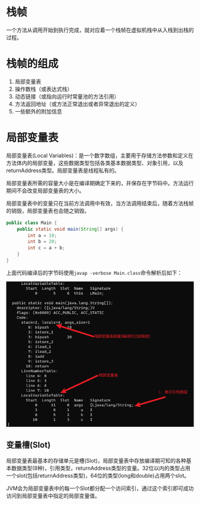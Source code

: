 # 栈帧

一个方法从调用开始到执行完成，就对应着一个栈帧在虚拟机栈中从入栈到出栈的过程。

# 栈帧的组成

1. 局部变量表
2. 操作数栈（或表达式栈）
3. 动态链接（或指向运行时常量池的方法引用）
4. 方法返回地址（或方法正常退出或者异常退出的定义）
5. 一些额外的附加信息

# 局部变量表

局部变量表(Local Variables)：是一个数字数组，主要用于存储方法参数和定义在方法体内的局部变量，这些数据类型包括各类基本数据类型、对象引用，以及returnAddress类型。局部变量表是线程私有的。

局部变量表所需的容量大小是在编译期确定下来的，并保存在字节码中。方法运行期间不会改变局部变量表的大小。

局部变量表中的变量只在当前方法调用中有效，当方法调用结束后，随着方法栈帧的销毁，局部变量表也会随之销毁。


```java
public class Main {
    public static void main(String[] args) {
        int a = 10;
        int b = 20;
        int c = a + b;
    }
}
```

上面代码编译后的字节码使用`javap -verbose Main.class`命令解析后如下：

![](./img/local_var_1.png)

## 变量槽(Slot)

局部变量表最基本的存储单元是槽(Slot)，局部变量表中存放编译期可知的各种基本数据类型(8种)，引用类型，returnAddress类型的变量。32位以内的类型占用一个slot(包括returnAddress类型)，64位的类型(long和double)占用两个slot。

JVM会为局部变量表中的每一个Slot都分配一个访问索引，通过这个索引即可成功访问到局部变量表中指定的局部变量值。


